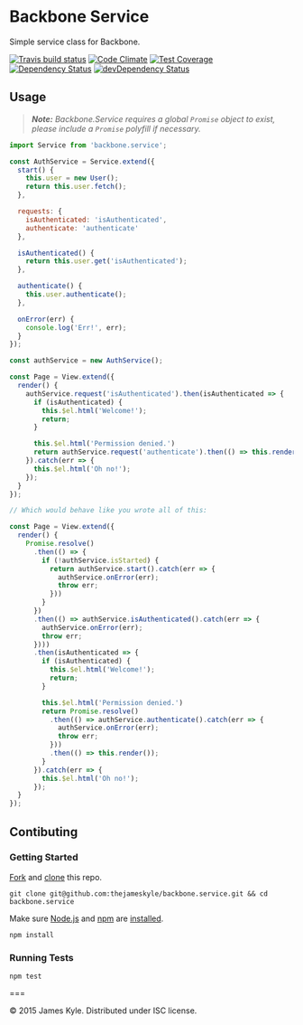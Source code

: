 # Backbone Service

Simple service class for Backbone.

[![Travis build status](http://img.shields.io/travis/thejameskyle/backbone.service.svg?style=flat)](https://travis-ci.org/thejameskyle/backbone.service)
[![Code Climate](https://codeclimate.com/github/thejameskyle/backbone.service/badges/gpa.svg)](https://codeclimate.com/github/thejameskyle/backbone.service)
[![Test Coverage](https://codeclimate.com/github/thejameskyle/backbone.service/badges/coverage.svg)](https://codeclimate.com/github/thejameskyle/backbone.service)
[![Dependency Status](https://david-dm.org/thejameskyle/backbone.service.svg)](https://david-dm.org/thejameskyle/backbone.service)
[![devDependency Status](https://david-dm.org/thejameskyle/backbone.service/dev-status.svg)](https://david-dm.org/thejameskyle/backbone.service#info=devDependencies)

## Usage

> _**Note:** Backbone.Service requires a global `Promise` object to
> exist, please include a `Promise` polyfill if necessary._

```js
import Service from 'backbone.service';

const AuthService = Service.extend({
  start() {
    this.user = new User();
    return this.user.fetch();
  },

  requests: {
    isAuthenticated: 'isAuthenticated',
    authenticate: 'authenticate'
  },

  isAuthenticated() {
    return this.user.get('isAuthenticated');
  },

  authenticate() {
    this.user.authenticate();
  },

  onError(err) {
    console.log('Err!', err);
  }
});

const authService = new AuthService();

const Page = View.extend({
  render() {
    authService.request('isAuthenticated').then(isAuthenticated => {
      if (isAuthenticated) {
        this.$el.html('Welcome!');
        return;
      }

      this.$el.html('Permission denied.')
      return authService.request('authenticate').then(() => this.render());
    }).catch(err => {
      this.$el.html('Oh no!');
    });
  }
});

// Which would behave like you wrote all of this:

const Page = View.extend({
  render() {
    Promise.resolve()
      .then(() => {
        if (!authService.isStarted) {
          return authService.start().catch(err => {
            authService.onError(err);
            throw err;
          }))
        }
      })
      .then(() => authService.isAuthenticated().catch(err => {
        authService.onError(err);
        throw err;
      })))
      .then(isAuthenticated => {
        if (isAuthenticated) {
          this.$el.html('Welcome!');
          return;
        }

        this.$el.html('Permission denied.')
        return Promise.resolve()
          .then(() => authService.authenticate().catch(err => {
            authService.onError(err);
            throw err;
          }))
          .then(() => this.render());
        }
      }).catch(err => {
        this.$el.html('Oh no!');
      });
  }
});
```

## Contibuting

### Getting Started

[Fork](https://help.github.com/articles/fork-a-repo/) and
[clone](http://git-scm.com/docs/git-clone) this repo.

```
git clone git@github.com:thejameskyle/backbone.service.git && cd backbone.service
```

Make sure [Node.js](http://nodejs.org/) and [npm](https://www.npmjs.org/) are
[installed](http://nodejs.org/download/).

```
npm install
```

### Running Tests

```
npm test
```

===

© 2015 James Kyle. Distributed under ISC license.
